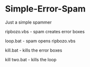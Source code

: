 # Simple-Error-Spam
Just a simple spammer

ripbozo.vbs - spam creates error boxes


loop.bat - spam opens ripbozo.vbs


kill.bat - kills the error boxes


kill two.bat - kills the loop
